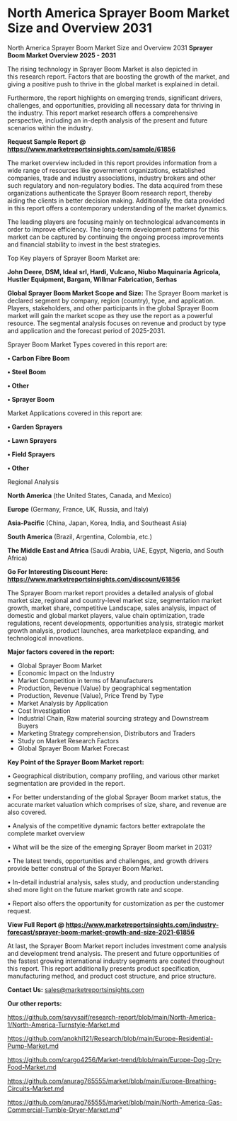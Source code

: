 # North America Sprayer Boom Market Size and Overview 2031
North America Sprayer Boom Market Size and Overview 2031
<Strong> Sprayer Boom Market Overview 2025 - 2031</strong>

The rising technology in Sprayer Boom Market is also depicted in this research report. Factors that are boosting the growth of the market, and giving a positive push to thrive in the global market is explained in detail.

Furthermore, the report highlights on emerging trends, significant drivers, challenges, and opportunities, providing all necessary data for thriving in the industry. This report market research offers a comprehensive perspective, including an in-depth analysis of the present and future scenarios within the industry.

<strong>Request Sample Report @ <a href=https://www.marketreportsinsights.com/sample/61856>https://www.marketreportsinsights.com/sample/61856</a></strong>

The market overview included in this report provides information from a wide range of resources like government organizations, established companies, trade and industry associations, industry brokers and other such regulatory and non-regulatory bodies. The data acquired from these organizations authenticate the Sprayer Boom research report, thereby aiding the clients in better decision making. Additionally, the data provided in this report offers a contemporary understanding of the market dynamics.

The leading players are focusing mainly on technological advancements in order to improve efficiency. The long-term development patterns for this market can be captured by continuing the ongoing process improvements and financial stability to invest in the best strategies.

Top Key players of Sprayer Boom Market are:

<strong>John Deere, DSM, Ideal srl, Hardi, Vulcano, Niubo Maquinaria Agricola, Hustler Equipment, Bargam, Willmar Fabrication, Serhas</strong>

<strong><b>Global Sprayer Boom Market Scope and Size:</b></strong>
The Sprayer Boom market is declared segment by company, region (country), type, and application. Players, stakeholders, and other participants in the global Sprayer Boom market will gain the market scope as they use the report as a powerful resource. The segmental analysis focuses on revenue and product by type and application and the forecast period of 2025-2031.

Sprayer Boom Market Types covered in this report are:

<strong>• Carbon Fibre Boom

• Steel Boom

• Other

• Sprayer Boom</strong>

Market Applications covered in this report are:

<strong>• Garden Sprayers

• Lawn Sprayers

• Field Sprayers

• Other</strong> 

Regional Analysis

<strong>North America</strong> (the United States, Canada, and Mexico)

<strong>Europe</strong> (Germany, France, UK, Russia, and Italy)

<strong>Asia-Pacific</strong> (China, Japan, Korea, India, and Southeast Asia)

<strong>South America</strong> (Brazil, Argentina, Colombia, etc.)

<strong>The Middle East and Africa</strong> (Saudi Arabia, UAE, Egypt, Nigeria, and South Africa)

<strong>Go For Interesting Discount Here: <a href=https://www.marketreportsinsights.com/discount/61856>https://www.marketreportsinsights.com/discount/61856</a></strong>

The Sprayer Boom market report provides a detailed analysis of global market size, regional and country-level market size, segmentation market growth, market share, competitive Landscape, sales analysis, impact of domestic and global market players, value chain optimization, trade regulations, recent developments, opportunities analysis, strategic market growth analysis, product launches, area marketplace expanding, and technological innovations.

<strong><b>Major factors covered in the report:</b></strong>
<ul>
  <li>Global Sprayer Boom Market </li>
  <li>Economic Impact on the Industry</li>
  <li>Market Competition in terms of Manufacturers</li>
  <li>Production, Revenue (Value) by geographical segmentation</li>
  <li>Production, Revenue (Value), Price Trend by Type</li>
  <li>Market Analysis by Application</li>
  <li>Cost Investigation</li>
  <li>Industrial Chain, Raw material sourcing strategy and Downstream Buyers</li>
  <li>Marketing Strategy comprehension, Distributors and Traders</li>
  <li>Study on Market Research Factors</li>
  <li>Global Sprayer Boom Market Forecast</li>
</ul>

<strong><b>Key Point of the Sprayer Boom Market report:</b></strong>

• Geographical distribution, company profiling, and various other market segmentation are provided in the report.

• For better understanding of the global Sprayer Boom market status, the accurate market valuation which comprises of size, share, and revenue are also covered.

• Analysis of the competitive dynamic factors better extrapolate the complete market overview

• What will be the size of the emerging Sprayer Boom market in 2031?

• The latest trends, opportunities and challenges, and growth drivers provide better construal of the Sprayer Boom Market.

• In-detail industrial analysis, sales study, and production understanding shed more light on the future market growth rate and scope.

• Report also offers the opportunity for customization as per the customer request.

<strong><b>View Full Report @ <a href=https://www.marketreportsinsights.com/industry-forecast/sprayer-boom-market-growth-and-size-2021-61856>https://www.marketreportsinsights.com/industry-forecast/sprayer-boom-market-growth-and-size-2021-61856</a></b></strong>


At last, the Sprayer Boom Market report includes investment come analysis and development trend analysis. The present and future opportunities of the fastest growing international industry segments are coated throughout this report. This report additionally presents product specification, manufacturing method, and product cost structure, and price structure.

<strong>Contact Us:</strong>
sales@marketreportsinsights.com

<strong>Our other reports:</strong>

<a href=https://github.com/sayysaif/research-report/blob/main/North-America-1/North-America-Turnstyle-Market.md>https://github.com/sayysaif/research-report/blob/main/North-America-1/North-America-Turnstyle-Market.md</a>

<a href=https://github.com/anokhi121/Research/blob/main/Europe-Residential-Pump-Market.md>https://github.com/anokhi121/Research/blob/main/Europe-Residential-Pump-Market.md</a>

<a href=https://github.com/cargo4256/Market-trend/blob/main/Europe-Dog-Dry-Food-Market.md>https://github.com/cargo4256/Market-trend/blob/main/Europe-Dog-Dry-Food-Market.md</a>

<a href=https://github.com/anurag765555/market/blob/main/Europe-Breathing-Circuits-Market.md>https://github.com/anurag765555/market/blob/main/Europe-Breathing-Circuits-Market.md</a>

<a href=https://github.com/anurag765555/market/blob/main/North-America-Gas-Commercial-Tumble-Dryer-Market.md>https://github.com/anurag765555/market/blob/main/North-America-Gas-Commercial-Tumble-Dryer-Market.md</a>"

